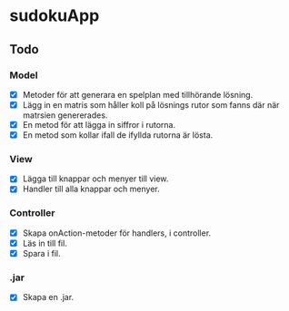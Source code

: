 # sudokuApp

## Todo </b>

### Model
- [X] Metoder för att generara en spelplan med tillhörande lösning.
- [X] Lägg in en matris som håller koll på lösnings rutor som fanns där när matrsien genererades.
- [X] En metod för att lägga in siffror i rutorna.
- [X] En metod som kollar ifall de ifyllda rutorna är lösta.

### View
- [X] Lägga till knappar och menyer till view.
- [X] Handler till alla knappar och menyer.

### Controller
- [X] Skapa onAction-metoder för handlers, i controller.
- [X] Läs in till fil.
- [X] Spara i fil.

### .jar
- [X] Skapa en .jar.
